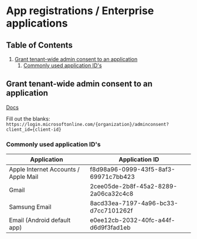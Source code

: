 # App registrations / Enterprise applications

## Table of Contents <!-- omit in toc -->

1. [Grant tenant-wide admin consent to an application](#grant-tenant-wide-admin-consent-to-an-application)
   1. [Commonly used application ID's](#commonly-used-application-ids)

## Grant tenant-wide admin consent to an application

[Docs](https://learn.microsoft.com/en-us/entra/identity/enterprise-apps/grant-admin-consent?pivots=portal)

Fill out the blanks: `https://login.microsoftonline.com/{organization}/adminconsent?client_id={client-id}`

### Commonly used application ID's

| Application                          | Application ID                       |
| ------------------------------------ | ------------------------------------ |
| Apple Internet Accounts / Apple Mail | f8d98a96-0999-43f5-8af3-69971c7bb423 |
| Gmail                                | 2cee05de-2b8f-45a2-8289-2a06ca32c4c8 |
| Samsung Email                        | 8acd33ea-7197-4a96-bc33-d7cc7101262f |
| Email (Android default app)          | e0ee12cb-2032-40fc-a44f-d6d9f3fad1eb |
